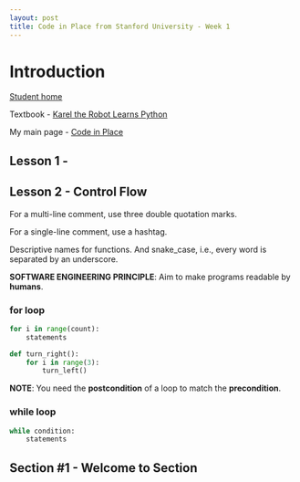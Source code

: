 ```yaml
---
layout: post
title: Code in Place from Stanford University - Week 1
---
```

# Introduction
[Student home](https://codeinplace.stanford.edu/cip4/studenthome)

Textbook - [Karel the Robot Learns Python](https://compedu.stanford.edu/karel-reader/docs/python/en/intro.html)


My main page - [Code in Place](https://1dgk.github.io/2024/04/10/cip-week-1.html)

## Lesson 1 - 


## Lesson 2 - Control Flow
For a multi-line comment, use three double quotation marks. 

For a single-line comment, use a hashtag.

Descriptive names for functions. And snake_case, i.e., every word is separated by an underscore.

**SOFTWARE ENGINEERING PRINCIPLE**: Aim to make programs readable by **humans**.

### for loop
```py
for i in range(count):
    statements
```

```py
def turn_right():
    for i in range(3):
        turn_left()
```

**NOTE**: You need the **postcondition** of a loop to match the **precondition**. 

### while loop
```py
while condition:
    statements
```

## Section #1 - Welcome to Section


